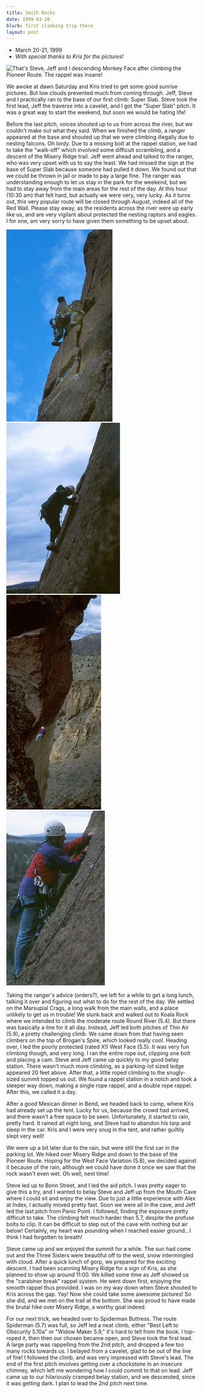 ```yaml
---
title: Smith Rocks
date: 1999-03-20
blurb: first climbing trip there
layout: post
---
```


* March 20-21, 1999
* *With special thanks to Kris for the pictures!*



![That's Steve, Jeff and I descending Monkey
Face after climbing the Pioneer Route. The rappel was insane!](images/mrapillus.jpg)

We awoke at dawn Saturday and Kris tried to get some good sunrise pictures. But
low clouds prevented much from coming through. Jeff, Steve and I practically
ran to the base of our first climb: Super Slab. Steve took the first lead, Jeff
the traverse into a cavelet, and I got the "Super Slab" pitch. It was a great way
to start the weekend, but soon we would be hating life!


Before the last pitch, voices shouted up to us from across the river, but we
couldn't make out what they said. When we finished the climb, a ranger appeared at
the base and shouted up that we were climbing illegally due to nesting falcons.
Oh lordy. Due to a missing bolt at the rappel station, we had to take the       "walk-off"
which involved some difficult scrambling, and a descent of the Misery Ridge
trail. Jeff went ahead and talked to the ranger, who was very upset with us to
say the least. We had missed the sign at the base of Super Slab because someone
had pulled it down. We found out that we could be thrown in jail or made to 
pay a large fine. The ranger was understanding enough to let us stay in the park
for the weekend, but we had to stay away from the main areas for the rest of the
day. At this hour (10:30 am) that felt hard, but actually we were very, very
lucky. As it turns out, this very popular route will be closed through August,
indeed all of the Red Wall. Please stay away, as the residents across the river
were up early like us, and are very vigilant about protected the nesting raptors
and eagles. I for one, am very sorry to have given them something to be upset about.

![](images/jeffclimb.jpg)
![](images/mclimb.jpg)
![](images/stvrap.jpg)
![](images/steveclimb.jpg)

Taking the ranger's advice (orders?), we left for a while to get a long lunch, talking
it over and figuring out what to do for the rest of the day. We settled on the
Marsupial Crags, a long walk from the main walls, and a place unlikely to get us
in trouble! We slunk back and walked out to Koala Rock where we intended to climb
the moderate route Round River (5.4). But there was basically a line for it all
day. Instead, Jeff led both pitches of Thin Air (5.9), a pretty challenging
climb. We came down from that having seen climbers on the top of Brogan's Spire,
which looked really cool. Heading over, I led the poorly protected (rated X!)
West Face (5.5). It was very fun climbing though, and very long. I ran the
entire rope out, clipping one bolt and placing a cam. Steve and Jeff came
up quickly to my good belay station. There wasn't much more climbing, as a
parking-lot sized ledge appeared 20 feet above. After that, a little roped
climbing to the snugly-sized summit topped us out. We found a rappel station
in a notch and took a steeper way down, making a single rope rappel, and a
double rope rappel. After this, we called it a day.


After a good Mexican dinner in Bend, we headed back to camp, where Kris
had already set up the tent. Lucky for us, because the crowd had arrived,
and there wasn't a free space to be seen. Unfortunately, it started to
rain, pretty hard. It rained all night long, and Steve had to abandon
his tarp and sleep in the car. Kris and I were very snug in the tent,
and rather guiltily slept very well!


We were up a bit later due to the rain, but were still the first car
in the parking lot. We hiked over Misery Ridge and down to the base of
the Pioneer Route. Hoping for the West Face Variation (5.8), we decided against it
because of the rain, although we could have done it once we saw that the
rock wasn't even wet. Oh well, next time!

Steve led up to Bonn Street, and I led the aid pitch. I was pretty eager to
give this a try, and I wanted to belay Steve and Jeff up from the Mouth
Cave where I could sit and enjoy the view. Due to just a little experience
with Alex at Index, I actually moved pretty fast. Soon we were all in the
cave, and Jeff led the last pitch from Panic Point. I followed, finding
the exposure pretty difficult to take. The climbing felt much harder than
5.7, despite the profuse bolts to clip. It can be difficult to step out
of the cave with nothing but air below! Certainly, my heart was pounding
when I reached easier ground...I think I had forgotten to breath!



Steve came up and we enjoyed the summit for a while. The sun had come out
and the Three Sisters were beautiful off to the west, snow intermingled with
cloud. After a quick lunch of gorp, we prepared for the exciting descent.
I had been scanning Misery Ridge for a sign of Kris, as she planned to show
up around 11:00. We killed some time as Jeff showed us the "carabiner break"
rappel system. He went down first, enjoying the smooth rappel thus provided.
I was on my way down when Steve shouted to Kris across the gap. Yay! Now
she could take some awesome pictures! So she did, and we met on the trail
at the bottom. She was proud to have made the brutal hike over Misery
Ridge, a worthy goal indeed.


For our next trick, we headed over to Spiderman Buttress. The route Spiderman (5.7) was
full, so Jeff led a neat climb, either "Best Left to Obscurity 5.10a" or
"Widow Maker 5.9," it's hard to tell from the book. I top-roped it, then
then our chosen became open, and Steve took the first lead.
A large party was rappelling from the 2nd pitch, and dropped a few too many
rocks towards us. I belayed from a cavelet, glad to be out of the line of
fire! I followed the climb, and was very impressed with Steve's lead. The
end of the first pitch involves getting over a chockstone in an insecure
chimney, which left me wondering how I could commit to that on lead.
Jeff came up to our hilariously cramped belay station, and we descended,
since it was getting dark. I plan to lead the 2nd pitch next time.





